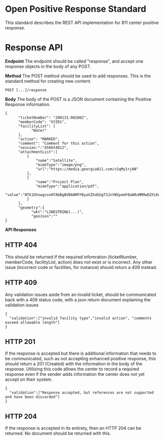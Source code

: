 # Open Positive Response Standard

This standard describes the REST API implementation for 811 center positive response.



# Response API

**Endpoint**
The endpoint should be called "response", and accept one response objects in the body of any POST.

**Method**
The POST method should be used to add responses.  This is the standard method for creating new content.
```
POST [...]/response
```

**Body**
The body of the POST is a JSON document containing the Positive Response information.
```
{
      "ticketNumber": "200131-001002",
      "memberCode": "XYZ01",
      "facilityList": [
            "Water"
      ],
      "action": "MARKED",
      "comment": "Comment for this action",
      "session:":"456654812",
      "attachmentList":[
		  {
		      "name":"Satellite",
		      "mimeType":"image/png",		      
		      "url":"https://media.georgia811.com/cSqMy1+jAN"
		  },
		  {
		      "name":"Project Plan",
		      "mimeType":"application/pdf",
		      "value":"NTk1OVowgcoxHTAbBgNVBA8MFFByaXZhdGUgT3JnYW5pemF0aW9uMRMwEQYLKwYB"
		  }
      ],
      "geometry":{
            "wkt":"LINESTRING(...)",
            "geoJson":""
}
```

**API Responses**

## HTTP 404
This should be returned if the required infomration (ticketNumber, memberCode, facilityList, action) does not exist or is incorrect.  Any other issue (incorrect code or facilities, for instance) should return a 409 instead.

## HTTP 409
Any validation issues aside from an invalid ticket, should be communicated back with a 409 status code, with a json return document explaining the validation issues

```
{
  "validation":["invalid facility type","invalid action", "comments exceed allowable length"]
}
```
## HTTP 201
If the response is accepted but there is additional information that needs to be communicated, such as not accepting enhanced positive response, this should return a 201 (Created) with the information in the body of the response.  Utilizing this code allows the center to record a required response even if the sender adds information the center does not yet accept on their system.

```
{
  "validation":["Response accepted, but references are not supported and have been discarded"]
}
```

## HTTP 204
If the response is accepted in its entirety, then an HTTP 204 can be returned.  No document should be returned with this.
